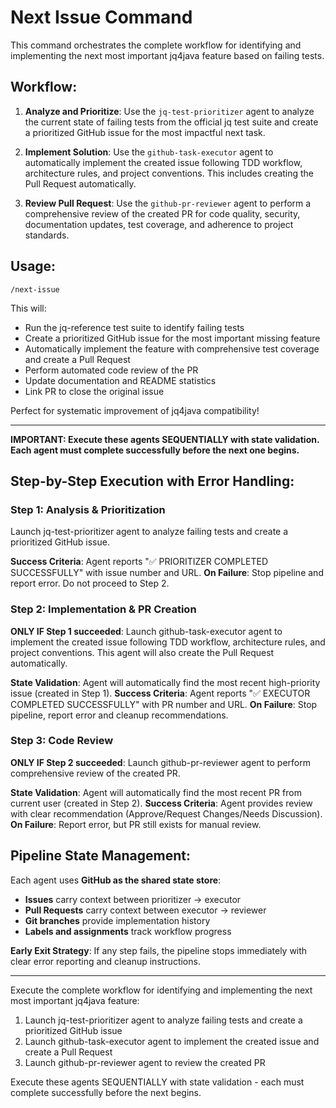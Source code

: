 # Next Issue Command

This command orchestrates the complete workflow for identifying and implementing the next most important jq4java feature based on failing tests.

## Workflow:

1. **Analyze and Prioritize**: Use the `jq-test-prioritizer` agent to analyze the current state of failing tests from the official jq test suite and create a prioritized GitHub issue for the most impactful next task.

2. **Implement Solution**: Use the `github-task-executor` agent to automatically implement the created issue following TDD workflow, architecture rules, and project conventions. This includes creating the Pull Request automatically.

3. **Review Pull Request**: Use the `github-pr-reviewer` agent to perform a comprehensive review of the created PR for code quality, security, documentation updates, test coverage, and adherence to project standards.

## Usage:
```
/next-issue
```

This will:
- Run the jq-reference test suite to identify failing tests
- Create a prioritized GitHub issue for the most important missing feature
- Automatically implement the feature with comprehensive test coverage and create a Pull Request
- Perform automated code review of the PR
- Update documentation and README statistics
- Link PR to close the original issue

Perfect for systematic improvement of jq4java compatibility!

---

**IMPORTANT: Execute these agents SEQUENTIALLY with state validation. Each agent must complete successfully before the next one begins.**

## Step-by-Step Execution with Error Handling:

### Step 1: Analysis & Prioritization
Launch jq-test-prioritizer agent to analyze failing tests and create a prioritized GitHub issue.

**Success Criteria**: Agent reports "✅ PRIORITIZER COMPLETED SUCCESSFULLY" with issue number and URL.
**On Failure**: Stop pipeline and report error. Do not proceed to Step 2.

### Step 2: Implementation & PR Creation
**ONLY IF Step 1 succeeded**: Launch github-task-executor agent to implement the created issue following TDD workflow, architecture rules, and project conventions. This agent will also create the Pull Request automatically.

**State Validation**: Agent will automatically find the most recent high-priority issue (created in Step 1).
**Success Criteria**: Agent reports "✅ EXECUTOR COMPLETED SUCCESSFULLY" with PR number and URL.
**On Failure**: Stop pipeline, report error and cleanup recommendations.

### Step 3: Code Review
**ONLY IF Step 2 succeeded**: Launch github-pr-reviewer agent to perform comprehensive review of the created PR.

**State Validation**: Agent will automatically find the most recent PR from current user (created in Step 2).
**Success Criteria**: Agent provides review with clear recommendation (Approve/Request Changes/Needs Discussion).
**On Failure**: Report error, but PR still exists for manual review.

## Pipeline State Management:

Each agent uses **GitHub as the shared state store**:
- **Issues** carry context between prioritizer → executor
- **Pull Requests** carry context between executor → reviewer
- **Git branches** provide implementation history
- **Labels and assignments** track workflow progress

**Early Exit Strategy**: If any step fails, the pipeline stops immediately with clear error reporting and cleanup instructions.

---

Execute the complete workflow for identifying and implementing the next most important jq4java feature:

1. Launch jq-test-prioritizer agent to analyze failing tests and create a prioritized GitHub issue
2. Launch github-task-executor agent to implement the created issue and create a Pull Request
3. Launch github-pr-reviewer agent to review the created PR

Execute these agents SEQUENTIALLY with state validation - each must complete successfully before the next begins.